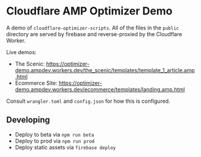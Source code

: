 # Cloudflare AMP Optimizer Demo

A demo of `cloudflare-optimizer-scripts`.
All of the files in the `public` directory are served by firebase and reverse-proxied by the Cloudflare Worker.

Live demos:

- The Scenic: https://optimizer-demo.ampdev.workers.dev/the_scenic/templates/template_1_article.amp.html
- Ecommerce Site: https://optimizer-demo.ampdev.workers.dev/ecommerce/templates/landing.amp.html

Consult `wrangler.toml` and `config.json` for how this is configured.

## Developing

- Deploy to beta via `npm run beta`
- Deploy to prod via `npm run prod`
- Deploy static assets via `firebase deploy`
